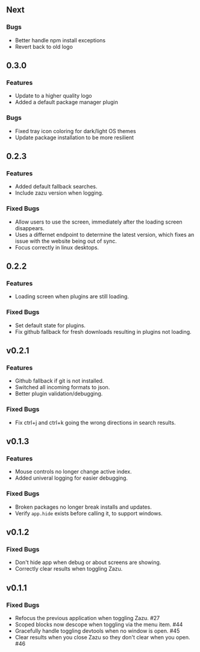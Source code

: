 ## Next

### Bugs

* Better handle npm install exceptions
* Revert back to old logo

## 0.3.0

### Features

* Update to a higher quality logo
* Added a default package manager plugin

### Bugs

* Fixed tray icon coloring for dark/light OS themes
* Update package installation to be more resilient

## 0.2.3

### Features

* Added default fallback searches.
* Include zazu version when logging.

### Fixed Bugs

* Allow users to use the screen, immediately after the loading screen
  disappears.
* Uses a differnet endpoint to determine the latest version, which fixes an
  issue with the website being out of sync.
* Focus correctly in linux desktops.

## 0.2.2

### Features

* Loading screen when plugins are still loading.

### Fixed Bugs

* Set default state for plugins.
* Fix github fallback for fresh downloads resulting in plugins not loading.

## v0.2.1

### Features

* Github fallback if git is not installed.
* Switched all incoming formats to json.
* Better plugin validation/debugging.

### Fixed Bugs

* Fix ctrl+j and ctrl+k going the wrong directions in search results.

## v0.1.3

### Features

* Mouse controls no longer change active index.
* Added univeral logging for easier debugging.

### Fixed Bugs

* Broken packages no longer break installs and updates.
* Verify `app.hide` exists before calling it, to support windows.

## v0.1.2

### Fixed Bugs

* Don't hide app when debug or about screens are showing.
* Correctly clear results when toggling Zazu.

## v0.1.1

### Fixed Bugs

* Refocus the previous application when toggling Zazu. #27
* Scoped blocks now descope when toggling via the menu item. #44
* Gracefully handle toggling devtools when no window is open. #45
* Clear results when you close Zazu so they don't clear when you open. #46

